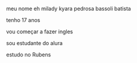 meu nome eh milady kyara pedrosa bassoli batista

tenho 17 anos

vou começar a fazer ingles

sou estudante do alura 

estudo no Rubens 
